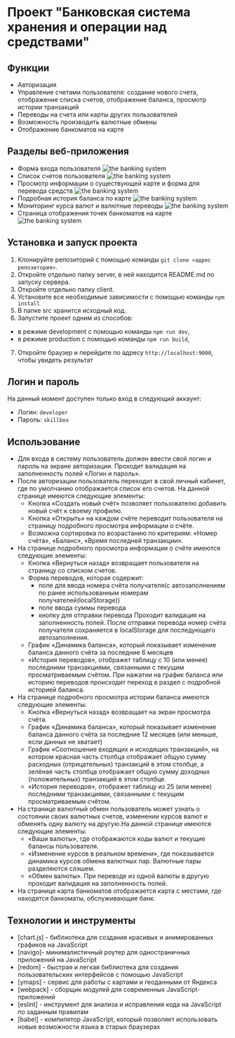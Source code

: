 # Проект "Банковская система хранения и операции над средствами"

## Функции

* Авторизация
* Управление счетами пользователя: создание нового счета, отображение списка счетов, отображение баланса, просмотр истории транзакций
* Переводы на счета или карты других пользователей
* Возможность производить валютные обмены
* Отображение банкоматов на карте

## Разделы веб-приложения

* Форма входа пользователя
  ![the banking system](https://github.com/laaleksandrova/banking-system-js-app/blob/master/system_images/image_1.png)
* Список счетов пользователя
  ![the banking system](https://github.com/laaleksandrova/banking-system-js-app/blob/master/system_images/image_2.png)
* Просмотр информации о существующей карте и форма для перевода средств
  ![the banking system](https://github.com/laaleksandrova/banking-system-js-app/blob/master/system_images/image_3.png)
* Подробная история баланса по карте
  ![the banking system](https://github.com/laaleksandrova/banking-system-js-app/blob/master/system_images/image_4.png)
* Мониторинг курса валют и валютные переводы
  ![the banking system](https://github.com/laaleksandrova/banking-system-js-app/blob/master/system_images/image_5.png)
* Страница отображения точек банкоматов на карте
  ![the banking system](https://github.com/laaleksandrova/banking-system-js-app/blob/master/system_images/image_6.png)

## Установка и запуск проекта

1. Клонируйте репозиторий с помощью команды `git clone <адрес репозитория>`.
2. Откройте отдельно папку server, в ней находится README.md по запуску сервера.
3. Откройте отдельно папку client.
4. Установите все необходимые зависимости с помощью команды `npm install`
5. В папке src хранится исходный код.
6. Запустите проект одним из способов:
  - в режиме development с помощью команды `npm run dev`,
  - в режиме production с помощью команды `npm run build`,
7. Откройте браузер и перейдите по адресу `http://localhost:9000`, чтобы увидеть результат

## Логин и пароль
На данный момент доступен только вход в следующий аккаунт:
* Логин: `developer`
* Пароль: `skillbox`

## Использование

* Для входа в систему пользователь должен ввести свой логин и пароль на экране авторизации. Проходит валидация на заполненность полей «Логин и пароль».
* После авторизации пользователь переходит в свой личный кабинет, где по умолчанию отображается список его счетов. На данной странице имеются следующие элементы:
  - Кнопка «Создать новый счёт» позволяет пользователю добавить новый счёт к своему профилю.
  - Кнопка «Открыть» на каждом счёте переводит пользователя на страницу подробного просмотра информации о счёте. 
  - Возможна сортировка по возрастанию по критериям: «Номер счёта», «Баланс», «Время последней транзакции».
* На странице подробного просмотра информации о счёте имеются следующие элементы:
   - Кнопка «Вернуться назад» возвращает пользователя на страницу со списком счетов.
   - Форма переводов, которая содержит:
      - поле для ввода номера счёта получателя(с автозаполнением по ранее использованным номерам получателей(localStorage))
	  - поле ввода суммы перевода
	  - кнопку для отправки перевода 
	Проходит валидация на заполненность полей.
	После отправки перевода номер счёта получателя сохраняется в localStorage для последующего автозаполнения.
   - График «Динамика баланса», который показывает изменение баланса данного счёта за последние 6 месяцев
   - «История переводов», отображет таблицу с 10 (или менее) последними транзакциями, связанными с текущим просматриваемым счётом.
  При нажатии на график баланса или историю переводов происходит переход в раздел с подробной историей баланса.
* На странице подробного просмотра истории баланса имеются следующие элементы:
  - Кнопка «Вернуться назад» возвращает на экран просмотра счёта.
  - График «Динамика баланса», который показывает изменение баланса данного счёта за последние 12 месяцев (или меньше, если данных не хватает)
  - График «Соотношение входящих и исходящих транзакций», на котором красная часть столбца отображает общую сумму расходных (отрицательных) транзакций в этом столбце, а зелёная часть столбца отображает общую сумму доходных (положительных) транзакций в этом столбце.
  - «История переводов», отображет таблицу из 25 (или менее)  последними транзакциями, связанными с текущим просматриваемым счётом.
* На странице валютный обмен пользователь может узнать о состоянии своих валютных счетов, изменении курсов валют и обменять одну валюту на другую.На данной странице имеются следующие элементы:
  - «Ваши валюты», где отображаются коды валют и текущие балансы пользователя.
  - «Изменение курсов в реальном времени», где показывается динамика курсов обмена валютных пар. Валютные пары разделяются слэшем.
  - «Обмен валюты». При переводе из одной валюты в другую проходит валидация на заполненность полей.
* На странице карта банкоматов отображается карта с местами, где находятся банкоматы, обслуживающие банк.

## Технологии и инструменты

* [chart.js] - библиотека для создания красивых и анимированных графиков на JavaScript
* [navigo]- минималистичный роутер для одностраничных приложений на JavaScript
* [redom] - быстрая и легкая библиотека для создания пользовательских интерфейсов с помощью JavaScript
* [ymaps] - сервис для работы с картами и геоданными от Яндекса
* [webpack] - сборщик модулей для современных JavaScript-приложений
* [eslint] - инструмент для анализа и исправления кода на JavaScript по заданным правилам
* [babel] - компилятор JavaScript, который позволяет использовать новые возможности языка в старых браузерах


